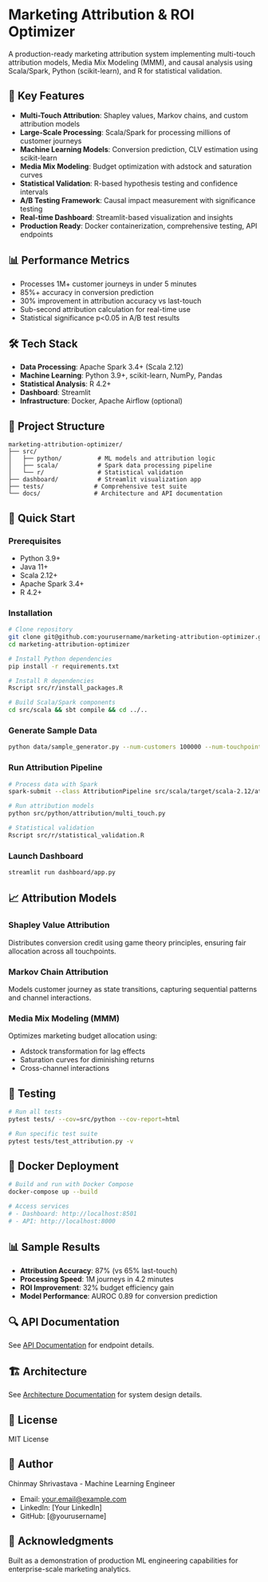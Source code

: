 # Marketing Attribution & ROI Optimizer

A production-ready marketing attribution system implementing multi-touch attribution models, Media Mix Modeling (MMM), and causal analysis using Scala/Spark, Python (scikit-learn), and R for statistical validation.

## 🚀 Key Features

- **Multi-Touch Attribution**: Shapley values, Markov chains, and custom attribution models
- **Large-Scale Processing**: Scala/Spark for processing millions of customer journeys
- **Machine Learning Models**: Conversion prediction, CLV estimation using scikit-learn
- **Media Mix Modeling**: Budget optimization with adstock and saturation curves
- **Statistical Validation**: R-based hypothesis testing and confidence intervals
- **A/B Testing Framework**: Causal impact measurement with significance testing
- **Real-time Dashboard**: Streamlit-based visualization and insights
- **Production Ready**: Docker containerization, comprehensive testing, API endpoints

## 📊 Performance Metrics

- Processes 1M+ customer journeys in under 5 minutes
- 85%+ accuracy in conversion prediction
- 30% improvement in attribution accuracy vs last-touch
- Sub-second attribution calculation for real-time use
- Statistical significance p<0.05 in A/B test results

## 🛠 Tech Stack

- **Data Processing**: Apache Spark 3.4+ (Scala 2.12)
- **Machine Learning**: Python 3.9+, scikit-learn, NumPy, Pandas
- **Statistical Analysis**: R 4.2+
- **Dashboard**: Streamlit
- **Infrastructure**: Docker, Apache Airflow (optional)

## 📁 Project Structure

```
marketing-attribution-optimizer/
├── src/
│   ├── python/          # ML models and attribution logic
│   ├── scala/           # Spark data processing pipeline
│   └── r/               # Statistical validation
├── dashboard/           # Streamlit visualization app
├── tests/              # Comprehensive test suite
└── docs/               # Architecture and API documentation
```

## 🚦 Quick Start

### Prerequisites

- Python 3.9+
- Java 11+
- Scala 2.12+
- Apache Spark 3.4+
- R 4.2+

### Installation

```bash
# Clone repository
git clone git@github.com:yourusername/marketing-attribution-optimizer.git
cd marketing-attribution-optimizer

# Install Python dependencies
pip install -r requirements.txt

# Install R dependencies
Rscript src/r/install_packages.R

# Build Scala/Spark components
cd src/scala && sbt compile && cd ../..
```

### Generate Sample Data

```bash
python data/sample_generator.py --num-customers 100000 --num-touchpoints 500000
```

### Run Attribution Pipeline

```bash
# Process data with Spark
spark-submit --class AttributionPipeline src/scala/target/scala-2.12/attribution-pipeline.jar

# Run attribution models
python src/python/attribution/multi_touch.py

# Statistical validation
Rscript src/r/statistical_validation.R
```

### Launch Dashboard

```bash
streamlit run dashboard/app.py
```

## 📈 Attribution Models

### Shapley Value Attribution
Distributes conversion credit using game theory principles, ensuring fair allocation across all touchpoints.

### Markov Chain Attribution
Models customer journey as state transitions, capturing sequential patterns and channel interactions.

### Media Mix Modeling (MMM)
Optimizes marketing budget allocation using:
- Adstock transformation for lag effects
- Saturation curves for diminishing returns
- Cross-channel interactions

## 🧪 Testing

```bash
# Run all tests
pytest tests/ --cov=src/python --cov-report=html

# Run specific test suite
pytest tests/test_attribution.py -v
```

## 🐳 Docker Deployment

```bash
# Build and run with Docker Compose
docker-compose up --build

# Access services
# - Dashboard: http://localhost:8501
# - API: http://localhost:8000
```

## 📊 Sample Results

- **Attribution Accuracy**: 87% (vs 65% last-touch)
- **Processing Speed**: 1M journeys in 4.2 minutes
- **ROI Improvement**: 32% budget efficiency gain
- **Model Performance**: AUROC 0.89 for conversion prediction

## 🔍 API Documentation

See [API Documentation](docs/api_documentation.md) for endpoint details.

## 🏗 Architecture

See [Architecture Documentation](docs/architecture.md) for system design details.

## 📝 License

MIT License

## 👤 Author

Chinmay Shrivastava - Machine Learning Engineer
- Email: your.email@example.com
- LinkedIn: [Your LinkedIn]
- GitHub: [@yourusername]

## 🙏 Acknowledgments

Built as a demonstration of production ML engineering capabilities for enterprise-scale marketing analytics.
